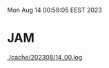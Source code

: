 Mon Aug 14 00:59:05 EEST 2023
# JAM
<a href='./cache/202308/14_00.log'>./cache/202308/14_00.log</a>
